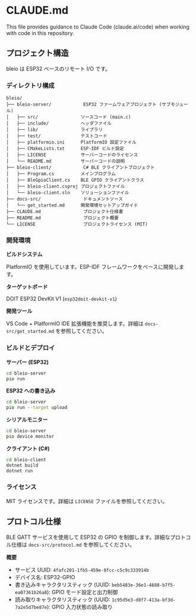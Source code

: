 # CLAUDE.md

This file provides guidance to Claude Code (claude.ai/code) when working with code in this repository.

## プロジェクト構造

bleio は ESP32 ベースのリモート I/O です。

### ディレクトリ構成

```text
bleio/
├── bleio-server/            ESP32 ファームウェアプロジェクト (サブモジュール)
│   ├── src/                ソースコード (main.c)
│   ├── include/            ヘッダファイル
│   ├── lib/                ライブラリ
│   ├── test/               テストコード
│   ├── platformio.ini      PlatformIO 設定ファイル
│   ├── CMakeLists.txt      ESP-IDF ビルド設定
│   ├── LICENSE             サーバーコードのライセンス
│   └── README.md           サーバーコードの説明
├── bleio-client/            C# BLE クライアントプロジェクト
│   ├── Program.cs          メインプログラム
│   ├── BleGpioClient.cs    BLE GPIO クライアントクラス
│   ├── bleio-client.csproj プロジェクトファイル
│   └── bleio-client.sln    ソリューションファイル
├── docs-src/                ドキュメントソース
│   └── get_started.md      開発環境セットアップガイド
├── CLAUDE.md                プロジェクト仕様書
├── README.md                プロジェクト概要
└── LICENSE                  プロジェクトライセンス (MIT)
```

### 開発環境

**ビルドシステム**

PlatformIO を使用しています。ESP-IDF フレームワークをベースに開発します。

**ターゲットボード**

DOIT ESP32 DevKit V1 (`esp32doit-devkit-v1`)

**開発ツール**

VS Code + PlatformIO IDE 拡張機能を推奨します。詳細は `docs-src/get_started.md` を参照してください。

### ビルドとデプロイ

**サーバー (ESP32)**

```bash
cd bleio-server
pio run
```

**ESP32 への書き込み**

```bash
cd bleio-server
pio run --target upload
```

**シリアルモニター**

```bash
cd bleio-server
pio device monitor
```

**クライアント (C#)**

```bash
cd bleio-client
dotnet build
dotnet run
```

### ライセンス

MIT ライセンスです。詳細は `LICENSE` ファイルを参照してください。

## プロトコル仕様

BLE GATT サービスを使用して ESP32 の GPIO を制御します。詳細なプロトコル仕様は `docs-src/protocol.md` を参照してください。

**概要**

- サービス UUID: `4fafc201-1fb5-459e-8fcc-c5c9c333914b`
- デバイス名: ESP32-GPIO
- 書き込みキャラクタリスティック (UUID: `beb5483e-36e1-4688-b7f5-ea07361b26a8`): GPIO モード設定と出力制御
- 読み取りキャラクタリスティック (UUID: `1c95d5e3-d8f7-413a-bf3d-7a2e5d7be87e`): GPIO 入力状態の読み取り
